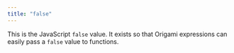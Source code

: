 ```yaml
---
title: "false"
---
```


This is the JavaScript `false` value. It exists so that Origami expressions can easily pass a `false` value to functions.
